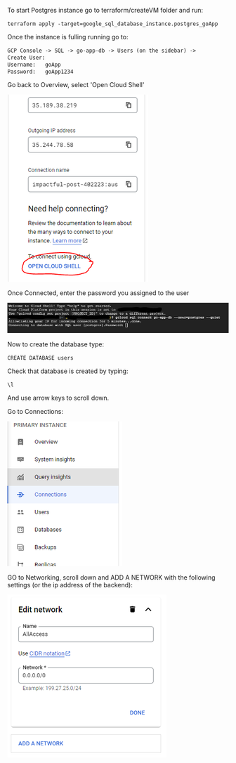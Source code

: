 To start Postgres instance go to terraform/createVM folder and run:

```
terraform apply -target=google_sql_database_instance.postgres_goApp
```

Once the instance is fulling running go to:

    GCP Console -> SQL -> go-app-db -> Users (on the sidebar) -> 
    Create User: 
    Username:   goApp 
    Password:   goApp1234

Go back to Overview, select 'Open Cloud Shell'

![Alt text](image.png)


Once Connected, enter the password you assigned to the user

![Alt text](image-1.png)

Now to create the database type:

    CREATE DATABASE users

Check that database is created by typing:

    \l

And use arrow keys to scroll down.

Go to Connections:

![Alt text](image-2.png)

GO to Networking, scroll down and ADD A NETWORK with the following settings (or the ip address of the backend):

![Alt text](image-3.png)
